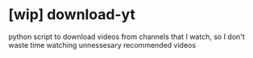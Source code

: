 # [wip] download-yt
python script to download videos from channels that I watch, so I don't waste time watching unnessesary recommended videos
